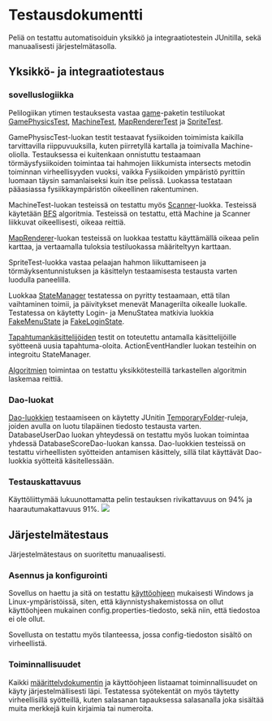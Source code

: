 # Testausdokumentti
Peliä on testattu automatisoiduin yksikkö ja integraatiotestein JUnitilla, sekä manuaalisesti järjestelmätasolla.

## Yksikkö- ja integraatiotestaus
### sovelluslogiikka
Pelilogiikan ytimen testauksesta vastaa [game](https://github.com/LauriTahvanainen/ot-harjoitustyo/tree/master/ManVsMachine/src/test/java/game)-paketin testiluokat [GamePhysicsTest](https://github.com/LauriTahvanainen/ot-harjoitustyo/blob/master/ManVsMachine/src/test/java/game/GamePhysicsTest.java), [MachineTest](https://github.com/LauriTahvanainen/ot-harjoitustyo/blob/master/ManVsMachine/src/test/java/game/MachineTest.java), [MapRendererTest](https://github.com/LauriTahvanainen/ot-harjoitustyo/blob/master/ManVsMachine/src/test/java/game/MapRendererTest.java) ja [SpriteTest](https://github.com/LauriTahvanainen/ot-harjoitustyo/blob/master/ManVsMachine/src/test/java/game/SpriteTest.java).

GamePhysiscTest-luokan testit testaavat fysiikoiden toimimista kaikilla tarvittavilla riippuvuuksilla, kuten piirretyllä kartalla ja toimivalla Machine-oliolla. Testauksessa ei kuitenkaan onnistuttu testaamaan törmäysfysiikoiden toimintaa tai hahmojen liikkumista intersects metodin toiminnan virheellisyyden vuoksi, vaikka Fysiikoiden ympäristö pyrittiin luomaan täysin samanlaiseksi kuin itse pelissä. Luokassa testataan pääasiassa fysiikkaympäristön oikeellinen rakentuminen.

MachineTest-luokan testeissä on testattu myös [Scanner](https://github.com/LauriTahvanainen/ot-harjoitustyo/blob/master/ManVsMachine/src/main/java/mvsm/sprite/Scanner.java)-luokka. Testeissä käytetään [BFS](https://github.com/LauriTahvanainen/ot-harjoitustyo/blob/master/ManVsMachine/src/main/java/mvsm/algorithm/BFS.java) algoritmia. Testeissä on testattu, että Machine ja Scanner liikkuvat oikeellisesti, oikeaa reittiä.

[MapRenderer](https://github.com/LauriTahvanainen/ot-harjoitustyo/blob/master/ManVsMachine/src/main/java/mvsm/game/MapRenderer.java)-luokan testeissä on luokkaa testattu käyttämällä oikeaa pelin karttaa, ja vertaamalla tuloksia testiluokassa määriteltyyn karttaan. 

SpriteTest-luokka vastaa pelaajan hahmon liikuttamiseen ja törmäyksentunnistuksen ja käsittelyn testaamisesta testausta varten luodulla paneelilla. 

Luokkaa [StateManager](https://github.com/LauriTahvanainen/ot-harjoitustyo/blob/master/ManVsMachine/src/main/java/mvsm/statemanagement/StateManager.java) testatessa on pyritty testaamaan, että tilan vaihtaminen toimii, ja päivitykset menevät Managerilta oikealle luokalle. Testatessa on käytetty Login- ja MenuStatea matkivia luokkia [FakeMenuState](https://github.com/LauriTahvanainen/ot-harjoitustyo/blob/master/ManVsMachine/src/test/java/Helpers/FakeMenuState.java) ja [FakeLoginState](https://github.com/LauriTahvanainen/ot-harjoitustyo/blob/master/ManVsMachine/src/test/java/Helpers/FakeLoginState.java). 

[Tapahtumankäsittelijöiden](https://github.com/LauriTahvanainen/ot-harjoitustyo/tree/master/ManVsMachine/src/main/java/mvsm/eventhandling) testit on toteutettu antamalla käsittelijöille syötteenä uusia tapahtuma-oloita. ActionEventHandler luokan testeihin on integroitu StateManager.

[Algoritmien](https://github.com/LauriTahvanainen/ot-harjoitustyo/tree/master/ManVsMachine/src/main/java/mvsm/algorithm) toimintaa on testattu yksikkötesteillä tarkastellen algoritmin laskemaa reittiä.

### Dao-luokat
[Dao-luokkien](https://github.com/LauriTahvanainen/ot-harjoitustyo/tree/master/ManVsMachine/src/main/java/mvsm/dao) testaamiseen on käytetty JUnitin [TemporaryFolder](https://junit.org/junit4/javadoc/4.12/org/junit/rules/TemporaryFolder.html)-ruleja, joiden avulla on luotu tilapäinen tiedosto testausta varten.
DatabaseUserDao luokan yhteydessä on testattu myös luokan toimintaa yhdessä DatabaseScoreDao-luokan kanssa. Dao-luokkien testeissä on testattu virheellisten syötteiden antamisen käsittely, sillä tilat käyttävät Dao-luokkia syötteitä käsitellessään.

### Testauskattavuus
Käyttöliittymää lukuunottamatta pelin testauksen rivikattavuus on 94% ja haarautumakattavuus 91%.
![](https://github.com/LauriTahvanainen/ot-harjoitustyo/blob/master/ManVsMachine/dokumentaatio/kuvat/testikattavuus.png)

## Järjestelmätestaus
Järjestelmätestaus on suoritettu manuaalisesti.
### Asennus ja konfigurointi
Sovellus on haettu ja sitä on testattu [käyttöohjeen](https://github.com/LauriTahvanainen/ot-harjoitustyo/blob/master/ManVsMachine/dokumentaatio/kayttoohje.md) mukaisesti Windows ja Linux-ympäristöissä, siten, että käynnistyshakemistossa on ollut käyttöohjeen mukainen config.properties-tiedosto, sekä niin, että tiedostoa ei ole ollut.

Sovellusta on testattu myös tilanteessa, jossa config-tiedoston sisältö on virheellistä.

### Toiminnallisuudet
Kaikki [määrittelydokumentin](https://github.com/LauriTahvanainen/ot-harjoitustyo/blob/master/ManVsMachine/dokumentaatio/vaatimusmaarittely.md) ja käyttöohjeen listaamat toiminnallisuudet on käyty järjestelmällisesti läpi. Testatessa syötekentät on myös täytetty virheellisillä syötteillä, kuten salasanan tapauksessa salasanalla joka sisältää muita merkkejä kuin kirjaimia tai numeroita.
